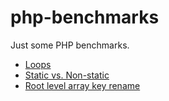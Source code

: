 # php-benchmarks
Just some PHP benchmarks.

* [Loops](results/Loops.md)
* [Static vs. Non-static](results/Statics.md)
* [Root level array key rename](results/RootLevelArrayKeyRename.md)